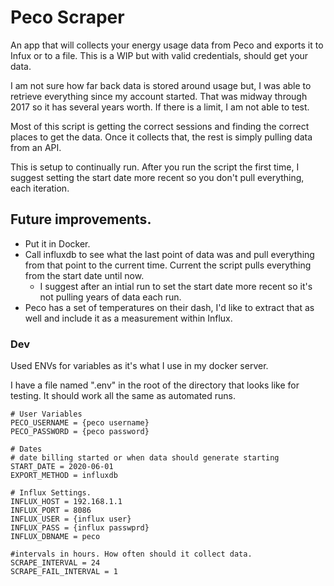 # Peco Scraper

An app that will collects your energy usage data from Peco and exports it to Infux or to a file. 
This is a WIP but with valid credentials, should get your data. 

I am not sure how far back data is stored around usage but, I was able to retrieve everything since my account started. That was midway through 2017 so it has several years worth. If there is a limit, I am not able to test. 

Most of this script is getting the correct sessions and finding the correct places to get the data. Once it collects that, the rest is simply pulling data from an API. 

This is setup to continually run. After you run the script the first time, I suggest setting the start date more recent so you don't pull everything, each iteration. 

## Future improvements.
- Put it in Docker. 
- Call influxdb to see what the last point of data was and pull everything from that point to the current time. Current the script pulls everything from the start date until now.
  - I suggest after an intial run to set the start date more recent so it's not pulling years of data each run. 
- Peco has a set of temperatures on their dash, I'd like to extract that as well and include it as a measurement within Influx. 


### Dev
Used ENVs for variables as it's what I use in my docker server.

I have a file named ".env" in the root of the directory that looks like for testing. It should work all the same as automated runs. 

```env
# User Variables
PECO_USERNAME = {peco username}
PECO_PASSWORD = {peco password}

# Dates
# date billing started or when data should generate starting
START_DATE = 2020-06-01
EXPORT_METHOD = influxdb

# Influx Settings. 
INFLUX_HOST = 192.168.1.1 
INFLUX_PORT = 8086
INFLUX_USER = {influx user} 
INFLUX_PASS = {influx passwprd}
INFLUX_DBNAME = peco 

#intervals in hours. How often should it collect data. 
SCRAPE_INTERVAL = 24 
SCRAPE_FAIL_INTERVAL = 1

```




